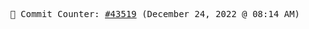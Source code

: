 <p align="center">
    <samp>
        📮 Commit Counter: <a href="https://github.com/Javascript-void0/Javascript-void0/commits/main">#43519</a> (December 24, 2022 @ 08:14 AM)
    </samp>
</p>